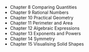 
* Chapter 8 Comparing Quantities
* Chapter 9 Rational Numbers
* Chapter 10 Practical Geometry
* Chapter 11 Perimeter and Area
* Chapter 12 Algebraic Expressions
* Chapter 13 Exponents and Powers
* Chapter 14 Symmetry
* Chapter 15 Visualising Solid Shapes

